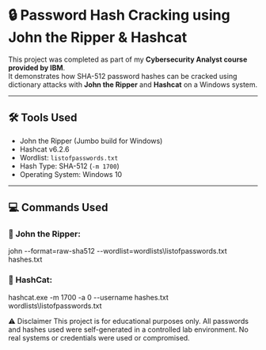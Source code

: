 # 🔒 Password Hash Cracking using John the Ripper & Hashcat

This project was completed as part of my **Cybersecurity Analyst course provided by IBM**.  
It demonstrates how SHA-512 password hashes can be cracked using dictionary attacks with **John the Ripper** and **Hashcat** on a Windows system.

---

## 🛠️ Tools Used
- John the Ripper (Jumbo build for Windows)
- Hashcat v6.2.6
- Wordlist: `listofpasswords.txt`
- Hash Type: SHA-512 (`-m 1700`)
- Operating System: Windows 10

---
## 💻 Commands Used

### 🔹 John the Ripper:
john --format=raw-sha512 --wordlist=wordlists\listofpasswords.txt hashes.txt

### 🔹 HashCat:
hashcat.exe -m 1700 -a 0 --username hashes.txt wordlists\listofpasswords.txt

⚠️ Disclaimer
This project is for educational purposes only.
All passwords and hashes used were self-generated in a controlled lab environment.
No real systems or credentials were used or compromised.
